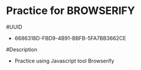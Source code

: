 Practice for BROWSERIFY
=========================

#UUID
 - 6686318D-FBD9-4B91-BBFB-5FA7BB3662CE

#Description
 - Practice using Javascript tool Browserify